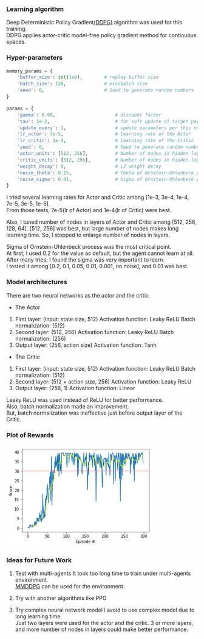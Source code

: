 ### Learning algorithm
Deep Deterministic Policy Gradient[(DDPG)](https://arxiv.org/abs/1509.02971) algorithm was used for this training.<br>
DDPG applies actor-critic model-free policy gradient method for continuous spaces.

### Hyper-parameters
```python
memory_params = {
    'buffer_size': int(1e6),        # replay buffer size
    'batch_size': 128,              # minibatch size
    'seed': 0,                      # Seed to generate random numbers
}
```

```python
params = {
    'gamma': 0.99,                      # discount factor
    'tau': 1e-3,                        # for soft update of target parameters
    'update_every': 1,                  # update parameters per this number
    'lr_actor': 7e-5,                   # learning rate of the Actor
    'lr_critic': 1e-4,                  # learning rate of the Critic
    'seed': 0,                          # Seed to generate random numbers
    'actor_units': [512, 256],          # Number of nodes in hidden layers of the Actor
    'critic_units': [512, 256],         # Number of nodes in hidden layers of the Critic
    'weight_decay': 0,                  # L2 weight decay
    'noise_theta': 0.15,                # Theta of Ornstein-Uhlenbeck process
    'noise_sigma': 0.01,                # Sigma of Ornstein-Uhlenbeck process
}
```
I tried several learning rates for Actor and Critic among [1e-3, 3e-4, 1e-4, 7e-5, 3e-5, 1e-5].<br>
From those tests, 7e-5(lr of Actor) and 1e-4(lr of Critic) were best.<br>

Also, I tuned number of nodes in layers of Actor and Critic among [512, 256, 128, 64].
[512, 256] was best, but large number of nodes makes long learning time.
So, I stopped to enlarge number of nodes in layers.

Sigma of Ornstein-Uhlenbeck process was the most critical point.<br>
At first, I used 0.2 for the value as default, but the agent cannot learn at all.<br>
After many tries, I found the sigma was very important to learn.<br>
I tested it among [0.2, 0.1, 0.05, 0.01, 0.001, no noise], and 0.01 was best.

### Model architectures
There are two neural networks as the actor and the critic.

* The Actor
1. First layer: (input: state size, 512)
   Activation function: Leaky ReLU
   Batch normalization: (512)
2. Second layer: (512, 256)
   Activation function: Leaky ReLU
   Batch normalization: (256)
3. Output layer: (256, action size)
   Activation function: Tanh

* The Critic
1. First layer: (input: state size, 512)
   Activation function: Leaky ReLU
   Batch normalization: (512)
2. Second layer: (512 + action size, 256)
   Activation function: Leaky ReLU
3. Output layer: (256, 1)
   Activation function: Linear

Leaky ReLU was used instead of ReLU for better performance.<br>
Also, batch normalization made an improvement.<br>
But, batch normalization was ineffective just before output layer of the Critic.<br>

### Plot of Rewards
![Plot of rewards](ddpg_plot.png)

### Ideas for Future Work
1. Test with multi-agents
It took too long time to train under multi-agents environment.<br>
[MMDDPG](https://arxiv.org/abs/1706.02275) can be used for the environment.

2. Try with another algorithms like PPO

3. Try complex neural network model
I avoid to use complex model due to long learning time.<br>
Just two layers were used for the actor and the critic.
3 or more layers, and more number of nodes in layers could make better performance.
